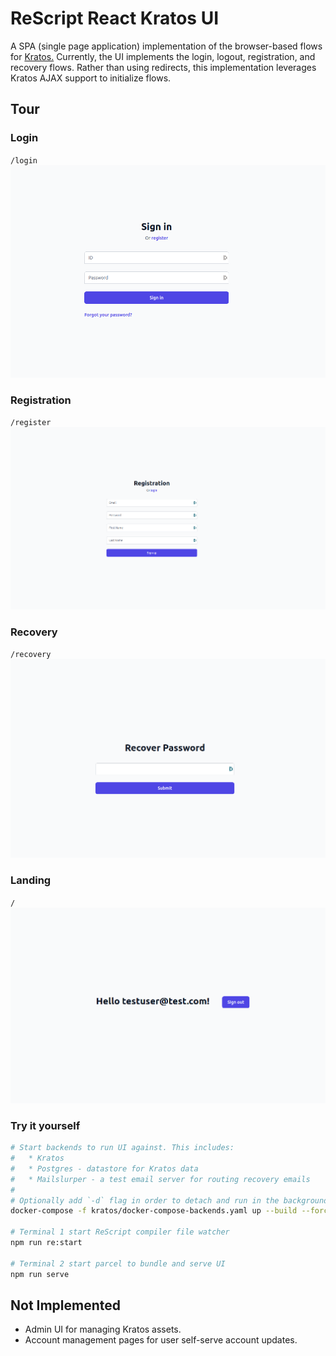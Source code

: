 # ReScript React Kratos UI

A SPA (single page application) implementation of the browser-based flows for
[Kratos.](https://github.com/ory/kratos) Currently, the UI implements the login,
logout, registration, and recovery flows. Rather than using redirects, this
implementation leverages Kratos AJAX support to initialize flows.

## Tour

### Login
`/login`
![login](docs/img/login.png)

### Registration
`/register`
![login](docs/img/register.png)

### Recovery
`/recovery`
![login](docs/img/recovery.png)

### Landing
`/`
![login](docs/img/landing.png)

### Try it yourself

```sh
# Start backends to run UI against. This includes:
#   * Kratos
#   * Postgres - datastore for Kratos data
#   * Mailslurper - a test email server for routing recovery emails
#
# Optionally add `-d` flag in order to detach and run in the background.
docker-compose -f kratos/docker-compose-backends.yaml up --build --force-recreate

# Terminal 1 start ReScript compiler file watcher
npm run re:start

# Terminal 2 start parcel to bundle and serve UI
npm run serve
```

## Not Implemented

* Admin UI for managing Kratos assets.
* Account management pages for user self-serve account updates.
